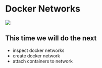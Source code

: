 # Docker Networks

![](https://www.nuagenetworks.net/wp-content/uploads/2016/02/docker-turtles-communication.jpg)

## This time we will do the next
- inspect docker networks
- create docker network
- attach containers to network
